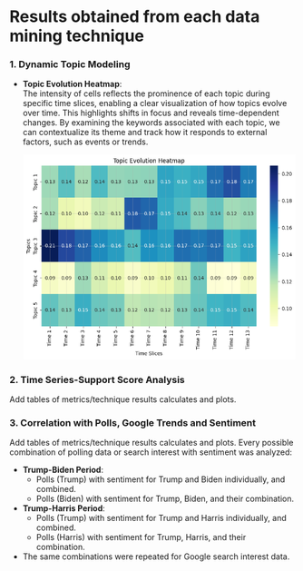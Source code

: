 # Results obtained from each data mining technique

### 1. **Dynamic Topic Modeling**
- **Topic Evolution Heatmap**:  
    The intensity of cells reflects the prominence of each topic during specific time slices, enabling a clear visualization of how topics evolve over time. This highlights shifts in focus and reveals time-dependent changes. By examining the keywords associated with each topic, we can contextualize its theme and track how it responds to external factors, such as events or trends. 

    ![](visualizations/topic_evolution_heatmap.png)


### 2. **Time Series-Support Score Analysis**
   Add tables of metrics/technique results calculates and plots.


### 3. **Correlation with Polls, Google Trends and Sentiment**
   Add tables of metrics/technique results calculates and plots.
   Every possible combination of polling data or search interest with sentiment was analyzed:
   - **Trump-Biden Period**: 
      - Polls (Trump) with sentiment for Trump and Biden individually, and combined.
      - Polls (Biden) with sentiment for Trump, Biden, and their combination.
   - **Trump-Harris Period**: 
      - Polls (Trump) with sentiment for Trump and Harris individually, and combined.
      - Polls (Harris) with sentiment for Trump, Harris, and their combination.  
   - The same combinations were repeated for Google search interest data.  


